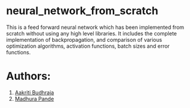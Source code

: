# neural_network_from_scratch
This is a feed forward neural network which has been implemented from scratch without using any high level libraries. It includes the complete implementation of backpropagation, and comparison of various optimization algorithms, activation functions, batch sizes and error functions.

# Authors:
1) <a href="https://github.com/AakritiBudhraja">Aakriti Budhraja</a> 
2) <a href="https://github.com/madhurapande19">Madhura Pande</a>

